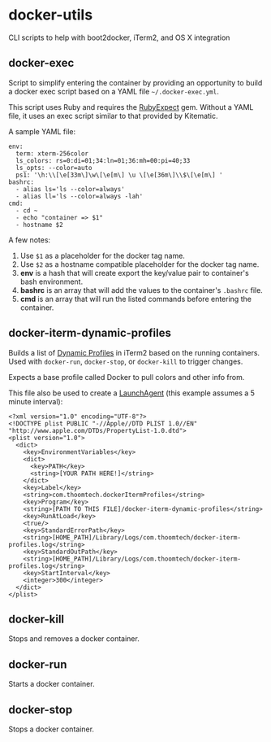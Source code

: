 # docker-utils
CLI scripts to help with boot2docker, iTerm2, and OS X integration


## docker-exec
Script to simplify entering the container by providing an opportunity to build
a docker exec script based on a YAML file `~/.docker-exec.yml`.

This script uses Ruby and requires the [RubyExpect](https://github.com/abates/ruby_expect) gem.
Without a YAML file, it uses an exec script similar to that provided by Kitematic.

A sample YAML file:

    env:
      term: xterm-256color
      ls_colors: rs=0:di=01;34:ln=01;36:mh=00:pi=40;33
      ls_opts: --color=auto
      ps1: '\h:\\[\e[33m\]\w\[\e[m\] \u \[\e[36m\]\\$\[\e[m\] '
    bashrc:
      - alias ls='ls --color=always'
      - alias ll='ls --color=always -lah'
    cmd:
      - cd ~
      - echo "container => $1"
      - hostname $2

A few notes:

1. Use `$1` as a placeholder for the docker tag name.
2. Use `$2` as a hostname compatible placeholder for the docker tag name.
2. __env__ is a hash that will create export the key/value pair to container's bash environment.
3. __bashrc__ is an array that will add the values to the container's `.bashrc` file.
4. __cmd__ is an array that will run the listed commands before entering the container.


## docker-iterm-dynamic-profiles
Builds a list of [Dynamic Profiles](https://www.iterm2.com/dynamic-profiles.html) in iTerm2 based on the running containers. Used with `docker-run`, `docker-stop`, or `docker-kill` to trigger changes.

Expects a base profile called Docker to pull colors and other info from.

This file also be used to create a [LaunchAgent](http://launchd.info/) (this example assumes a 5 minute interval):

    <?xml version="1.0" encoding="UTF-8"?>
    <!DOCTYPE plist PUBLIC "-//Apple//DTD PLIST 1.0//EN" "http://www.apple.com/DTDs/PropertyList-1.0.dtd">
    <plist version="1.0">
      <dict>
        <key>EnvironmentVariables</key>
        <dict>
          <key>PATH</key>
          <string>[YOUR PATH HERE!]</string>
        </dict>
        <key>Label</key>
        <string>com.thoomtech.dockerItermProfiles</string>
        <key>Program</key>
        <string>[PATH TO THIS FILE]/docker-iterm-dynamic-profiles</string>
        <key>RunAtLoad</key>
        <true/>
        <key>StandardErrorPath</key>
        <string>[HOME_PATH]/Library/Logs/com.thoomtech/docker-iterm-profiles.log</string>
        <key>StandardOutPath</key>
        <string>[HOME_PATH]/Library/Logs/com.thoomtech/docker-iterm-profiles.log</string>
        <key>StartInterval</key>
        <integer>300</integer>
      </dict>
    </plist>

## docker-kill
Stops and removes a docker container.

## docker-run
Starts a docker container.

## docker-stop
Stops a docker container.
